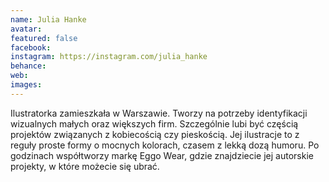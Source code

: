 ```yaml
---
name: Julia Hanke
avatar: 
featured: false
facebook: 
instagram: https://instagram.com/julia_hanke
behance: 
web:
images:
---
```

Ilustratorka zamieszkała w Warszawie. Tworzy na potrzeby identyfikacji wizualnych małych oraz większych firm. Szczególnie lubi być częścią projektów związanych z kobiecością czy pieskością. Jej ilustracje to z reguły proste formy o mocnych kolorach, czasem z lekką dozą humoru. Po godzinach współtworzy markę Eggo Wear, gdzie znajdziecie jej autorskie projekty, w które możecie się ubrać.
